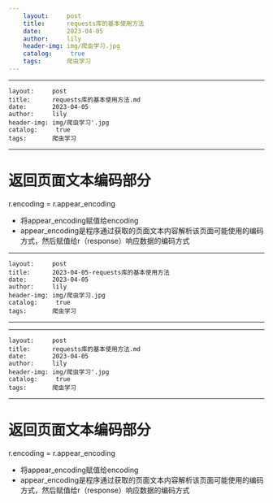 ```yaml
---
    layout:     post
    title:      requests库的基本使用方法
    date:       2023-04-05
    author:     lily
    header-img: img/爬虫学习.jpg
    catalog: 	 true
    tags:       爬虫学习
---
```


---
    layout:     post
    title:      requests库的基本使用方法.md
    date:       2023-04-05
    author:     lily
    header-img: img/爬虫学习'.jpg
    catalog: 	 true
    tags:       爬虫学习
---

<a name="TNScx"></a>
# 返回页面文本编码部分
r.encoding = r.appear_encoding

- 将appear_encoding赋值给encoding
- appear_encoding是程序通过获取的页面文本内容解析该页面可能使用的编码方式，然后赋值给r（response）响应数据的编码方式
---
    layout:     post
    title:      2023-04-05-requests库的基本使用方法
    date:       2023-04-05
    author:     lily
    header-img: img/爬虫学习.jpg
    catalog: 	 true
    tags:       爬虫学习
---

---
    layout:     post
    title:      requests库的基本使用方法.md
    date:       2023-04-05
    author:     lily
    header-img: img/爬虫学习'.jpg
    catalog: 	 true
    tags:       爬虫学习
---

<a name="TNScx"></a>
# 返回页面文本编码部分
r.encoding = r.appear_encoding

- 将appear_encoding赋值给encoding
- appear_encoding是程序通过获取的页面文本内容解析该页面可能使用的编码方式，然后赋值给r（response）响应数据的编码方式
